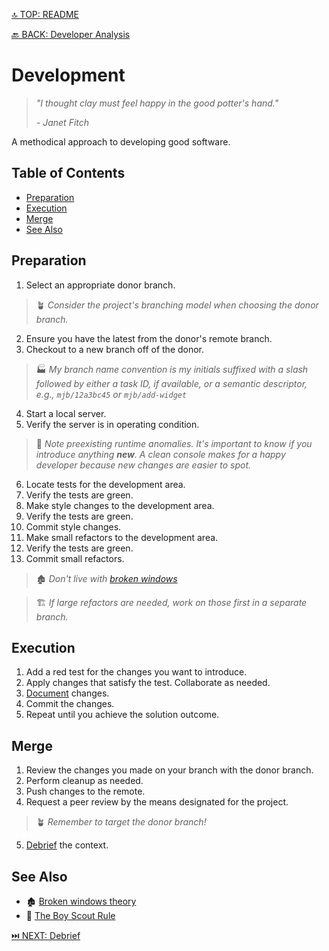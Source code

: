 [🔝 TOP: README](README.md)

[🔙 BACK: Developer Analysis](developer-analysis.md)

Development
====================

> *"I thought clay must feel happy in the good potter's hand."*
> 
> *- Janet Fitch*

A methodical approach to developing good software.

Table of Contents
---------------------------

- [Preparation](#preparation)
- [Execution](#execution)
- [Merge](#merge)
- [See Also](#see-also)

Preparation
-----------------

1. Select an appropriate donor branch.

> 🪴 *Consider the project's branching model when choosing the donor branch.*

2. Ensure you have the latest from the donor's remote branch.
3. Checkout to a new branch off of the donor.

> 🏭 *My branch name convention is my initials suffixed with a slash followed by either a task ID, if available, or a semantic descriptor, e.g., `mjb/12a3bc45` or `mjb/add-widget`*

4. Start a local server.
5. Verify the server is in operating condition.

> 🧼 *Note preexisting runtime anomalies. It's important to know if you introduce anything **new**. A clean console makes for a happy developer because new changes are easier to spot.*

6. Locate tests for the development area.
7. Verify the tests are green.
8. Make style changes to the development area.
9. Verify the tests are green.
10. Commit style changes.
11. Make small refactors to the development area.
12. Verify the tests are green.
13. Commit small refactors.

> 🏚️ *Don't live with [broken windows](https://en.wikipedia.org/wiki/Broken_windows_theory)*

> 🏗️ *If large refactors are needed, work on those first in a separate branch.*

Execution
--------------

1. Add a red test for the changes you want to introduce.
2. Apply changes that satisfy the test. Collaborate as needed.
3. [Document](https://github.com/mjburtenshaw/the-pragmatic-scribe) changes.
4. Commit the changes.
5. Repeat until you achieve the solution outcome.

Merge
--------

1. Review the changes you made on your branch with the donor branch.
2. Perform cleanup as needed.
3. Push changes to the remote.
4. Request a peer review by the means designated for the project.

> 🪴 *Remember to target the donor branch!*

5. [Debrief](README.md#debrief) the context.

See Also
------------

- 🏚️ [Broken windows theory](https://en.wikipedia.org/wiki/Broken_windows_theory)
- 🦅 [The Boy Scout Rule](https://twitter.com/unclebobmartin/status/1591443936836747264?lang=en#)

[⏭️ NEXT: Debrief](README.md#debrief)
